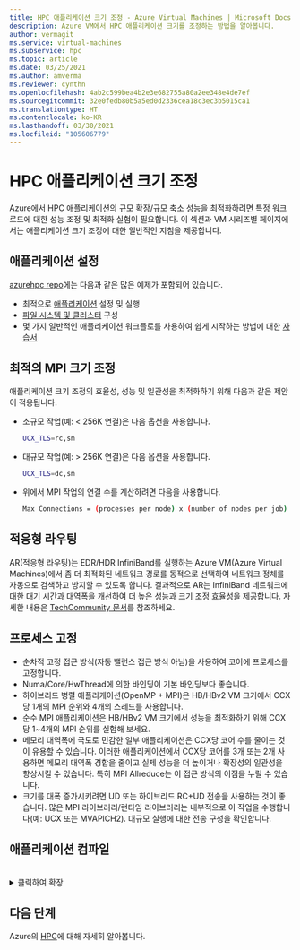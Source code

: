 ```yaml
---
title: HPC 애플리케이션 크기 조정 - Azure Virtual Machines | Microsoft Docs
description: Azure VM에서 HPC 애플리케이션 크기를 조정하는 방법을 알아봅니다.
author: vermagit
ms.service: virtual-machines
ms.subservice: hpc
ms.topic: article
ms.date: 03/25/2021
ms.author: amverma
ms.reviewer: cynthn
ms.openlocfilehash: 4ab2c599bea4b2e3e682755a80a2ee348e4de7ef
ms.sourcegitcommit: 32e0fedb80b5a5ed0d2336cea18c3ec3b5015ca1
ms.translationtype: HT
ms.contentlocale: ko-KR
ms.lasthandoff: 03/30/2021
ms.locfileid: "105606779"
---
```

# <a name="scaling-hpc-applications"></a>HPC 애플리케이션 크기 조정

Azure에서 HPC 애플리케이션의 규모 확장/규모 축소 성능을 최적화하려면 특정 워크로드에 대한 성능 조정 및 최적화 실험이 필요합니다. 이 섹션과 VM 시리즈별 페이지에서는 애플리케이션 크기 조정에 대한 일반적인 지침을 제공합니다.

## <a name="application-setup"></a>애플리케이션 설정
[azurehpc repo](https://github.com/Azure/azurehpc)에는 다음과 같은 많은 예제가 포함되어 있습니다.
- 최적으로 [애플리케이션](https://github.com/Azure/azurehpc/tree/master/apps) 설정 및 실행
- [파일 시스템 및 클러스터](https://github.com/Azure/azurehpc/tree/master/examples) 구성
- 몇 가지 일반적인 애플리케이션 워크플로를 사용하여 쉽게 시작하는 방법에 대한 [자습서](https://github.com/Azure/azurehpc/tree/master/tutorials)

## <a name="optimally-scaling-mpi"></a>최적의 MPI 크기 조정 

애플리케이션 크기 조정의 효율성, 성능 및 일관성을 최적화하기 위해 다음과 같은 제안이 적용됩니다.

- 소규모 작업(예: < 256K 연결)은 다음 옵션을 사용합니다.
   ```bash
   UCX_TLS=rc,sm
   ```

- 대규모 작업(예: > 256K 연결)은 다음 옵션을 사용합니다.
   ```bash
   UCX_TLS=dc,sm
   ```

- 위에서 MPI 작업의 연결 수를 계산하려면 다음을 사용합니다.
   ```bash
   Max Connections = (processes per node) x (number of nodes per job) x (number of nodes per job) 
   ```

## <a name="adaptive-routing"></a>적응형 라우팅
AR(적응형 라우팅)는 EDR/HDR InfiniBand를 실행하는 Azure VM(Azure Virtual Machines)에서 좀 더 최적화된 네트워크 경로를 동적으로 선택하여 네트워크 정체를 자동으로 검색하고 방지할 수 있도록 합니다. 결과적으로 AR는 InfiniBand 네트워크에 대한 대기 시간과 대역폭을 개선하여 더 높은 성능과 크기 조정 효율성을 제공합니다. 자세한 내용은 [TechCommunity 문서](https://techcommunity.microsoft.com/t5/azure-compute/adaptive-routing-on-azure-hpc/ba-p/1205217)를 참조하세요.

## <a name="process-pinning"></a>프로세스 고정

- 순차적 고정 접근 방식(자동 밸런스 접근 방식 아님)을 사용하여 코어에 프로세스를 고정합니다. 
- Numa/Core/HwThread에 의한 바인딩이 기본 바인딩보다 좋습니다.
- 하이브리드 병렬 애플리케이션(OpenMP + MPI)은 HB/HBv2 VM 크기에서 CCX당 1개의 MPI 순위와 4개의 스레드를 사용합니다.
- 순수 MPI 애플리케이션은 HB/HBv2 VM 크기에서 성능을 최적화하기 위해 CCX당 1~4개의 MPI 순위를 실험해 보세요.
- 메모리 대역폭에 극도로 민감한 일부 애플리케이션은 CCX당 코어 수를 줄이는 것이 유용할 수 있습니다. 이러한 애플리케이션에서 CCX당 코어를 3개 또는 2개 사용하면 메모리 대역폭 경합을 줄이고 실제 성능을 더 높이거나 확장성의 일관성을 향상시킬 수 있습니다. 특히 MPI Allreduce는 이 접근 방식의 이점을 누릴 수 있습니다.
- 크기를 대폭 증가시키려면 UD 또는 하이브리드 RC+UD 전송을 사용하는 것이 좋습니다. 많은 MPI 라이브러리/런타임 라이브러리는 내부적으로 이 작업을 수행합니다(예: UCX 또는 MVAPICH2). 대규모 실행에 대한 전송 구성을 확인합니다.

## <a name="compiling-applications"></a>애플리케이션 컴파일
<br>
<details>
<summary>클릭하여 확장</summary>

필수는 아니지만, 적절한 최적화 플래그를 사용하여 애플리케이션을 컴파일하면 HB/HC 시리즈 VM에서 최상의 확장 성능을 제공합니다.

### <a name="amd-optimizing-cc-compiler"></a>AMD 최적화 C/C++ 컴파일러

AMD 최적화 C/C++ 컴파일러(AOCC) 컴파일러 시스템은 전역 최적화, 벡터화, 절차 간 분석, 루프 변환, 코드 생성을 포함하는 높은 수준의 고급 최적화, 멀티 스레딩, 프로세서 지원 기능을 제공합니다. AOCC 컴파일러 이진은 glibc(GNU C Library) 버전 2.17 이상을 갖춘 Linux 시스템에 적합합니다. 컴파일러 제품군은 C/C++ 컴파일러(clang), Fortran 컴파일러(FLANG) 및 Fortran 프런트 엔드-Clang(Dragon Egg)으로 구성됩니다.

### <a name="clang"></a>Clang

Clang은 전처리, 구문 분석, 최적화, 코드 생성, 어셈블리 및 연결을 처리하는 C, C++ 및 Objective-C 컴파일러입니다. Clang은 `-march=znver1` 플래그를 지원하여 AMD의 Zen 기반 x86 아키텍처에서 최상의 코드 생성 및 조정을 사용할 수 있도록 합니다.

### <a name="flang"></a>FLANG

FLANG 컴파일러는 AOCC 제품군(2018년 4월에 추가됨)에 최근 추가되었으며, 현재 개발자가 다운로드/테스트할 수 있도록 사전 릴리스 중입니다. Fortran 2008을 기반으로 하는 AMD는 GitHub 버전의 FLANG(https://github.com/flang-compiler/flang) )을 확장합니다. FLANG 컴파일러는 모든 Clang 컴파일러 옵션뿐만 아니라 추가적인 FLANG 관련 컴파일러 옵션을 지원합니다.

### <a name="dragonegg"></a>DragonEgg

DragonEgg는 GCC의 최적화 프로그램 및 코드 생성기를 LLVM 프로젝트의 최적화 프로그램 및 코드 생성기로 바꾸는 GCC 플러그인입니다. AOCC와 함께 제공되는 DragonEgg는 gcc-4.8.x에서 작동하고, x86-32/x86-64 대상용으로 테스트했으며, 다양한 Linux 플랫폼에서 성공적으로 사용되었습니다.

GFortran은 GCC GIMPLE 중간 표현(IR)을 생성하는 전처리, 구문 분석 및 의미 체계 분석을 담당하는 Fortran 프로그램의 실제 프런트 엔드입니다. DragonEgg는 GFortran 컴파일 흐름에 연결되는 GNU 플러그인입니다. 이는 GNU 플러그인 API를 구현합니다. 플러그인 아키텍처를 사용하면 DragonEgg가 컴파일러 드라이버가 되어 컴파일의 여러 단계를 구동합니다.  다운로드/설치 지침을 수행한 후 다음을 사용하여 Dragon Egg를 호출할 수 있습니다. 

```bash
$ gfortran [gFortran flags] 
   -fplugin=/path/AOCC-1.2-Compiler/AOCC-1.2-     
   FortranPlugin/dragonegg.so [plugin optimization flags]     
   -c xyz.f90 $ clang -O3 -lgfortran -o xyz xyz.o $./xyz
```
   
### <a name="pgi-compiler"></a>PGI 컴파일러
PGI Community Edition 버전 17은 AMD EPYC에서 작동하는 것으로 확인되었습니다. PGI 컴파일된 버전의 STREAM은 플랫폼의 전체 메모리 대역폭을 제공합니다. 최신 Community Edition 18.10(2018년 11월)도 마찬가지로 잘 작동해야 합니다. 다음은 Intel 컴파일러를 사용해 최적으로 컴파일하기 위한 샘플 CLI입니다.

```bash
pgcc $(OPTIMIZATIONS_PGI) $(STACK) -DSTREAM_ARRAY_SIZE=800000000 stream.c -o stream.pgi
```

### <a name="intel-compiler"></a>Intel 컴파일러
Intel 컴파일러 버전 18은 AMD EPYC에서 작동하는 것으로 확인되었습니다. 다음은 Intel 컴파일러를 사용해 최적으로 컴파일하기 위한 샘플 CLI입니다.

```bash
icc -o stream.intel stream.c -DSTATIC -DSTREAM_ARRAY_SIZE=800000000 -mcmodel=large -shared-intel -Ofast –qopenmp
```

### <a name="gcc-compiler"></a>GCC 컴파일러 
HPC의 경우 AMD는 GCC 컴파일러 7.3 이상을 권장합니다. RHEL/CentOS 7.4에 포함된 4.8.5 등의 이전 버전은 권장되지 않습니다. GCC 7.3 이상은 HPL, HPCG, DGEMM 테스트에서 훨씬 더 높은 성능을 제공합니다.

```bash
gcc $(OPTIMIZATIONS) $(OMP) $(STACK) $(STREAM_PARAMETERS) stream.c -o stream.gcc
```
</details>

## <a name="next-steps"></a>다음 단계

Azure의 [HPC](/azure/architecture/topics/high-performance-computing/)에 대해 자세히 알아봅니다.
